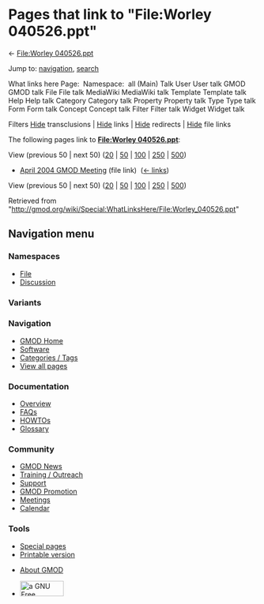 <div id="mw-page-base" class="noprint">

</div>

<div id="mw-head-base" class="noprint">

</div>

<div id="content" class="mw-body" role="main">

<span id="top"></span>

<div id="mw-js-message" style="display:none;">

</div>



# <span dir="auto">Pages that link to "File:Worley 040526.ppt"</span>

<div id="bodyContent">

<div id="contentSub">

← [File:Worley
040526.ppt](/wiki/File:Worley_040526.ppt "File:Worley 040526.ppt")

</div>

<div id="jump-to-nav" class="mw-jump">

Jump to: [navigation](#mw-navigation), [search](#p-search)

</div>

<div id="mw-content-text">

What links here Page:  Namespace:  all (Main) Talk User User talk GMOD
GMOD talk File File talk MediaWiki MediaWiki talk Template Template talk
Help Help talk Category Category talk Property Property talk Type Type
talk Form Form talk Concept Concept talk Filter Filter talk Widget
Widget talk

Filters
[Hide](/mediawiki/index.php?title=Special:WhatLinksHere/File:Worley_040526.ppt&hidetrans=1 "Special:WhatLinksHere/File:Worley 040526.ppt")
transclusions \|
[Hide](/mediawiki/index.php?title=Special:WhatLinksHere/File:Worley_040526.ppt&hidelinks=1 "Special:WhatLinksHere/File:Worley 040526.ppt")
links \|
[Hide](/mediawiki/index.php?title=Special:WhatLinksHere/File:Worley_040526.ppt&hideredirs=1 "Special:WhatLinksHere/File:Worley 040526.ppt")
redirects \|
[Hide](/mediawiki/index.php?title=Special:WhatLinksHere/File:Worley_040526.ppt&hideimages=1 "Special:WhatLinksHere/File:Worley 040526.ppt")
file links

The following pages link to **[File:Worley
040526.ppt](/wiki/File:Worley_040526.ppt "File:Worley 040526.ppt")**:

View (previous 50 \| next 50)
([20](/mediawiki/index.php?title=Special:WhatLinksHere/File:Worley_040526.ppt&limit=20 "Special:WhatLinksHere/File:Worley 040526.ppt")
\|
[50](/mediawiki/index.php?title=Special:WhatLinksHere/File:Worley_040526.ppt&limit=50 "Special:WhatLinksHere/File:Worley 040526.ppt")
\|
[100](/mediawiki/index.php?title=Special:WhatLinksHere/File:Worley_040526.ppt&limit=100 "Special:WhatLinksHere/File:Worley 040526.ppt")
\|
[250](/mediawiki/index.php?title=Special:WhatLinksHere/File:Worley_040526.ppt&limit=250 "Special:WhatLinksHere/File:Worley 040526.ppt")
\|
[500](/mediawiki/index.php?title=Special:WhatLinksHere/File:Worley_040526.ppt&limit=500 "Special:WhatLinksHere/File:Worley 040526.ppt"))

- [April 2004 GMOD
  Meeting](/wiki/April_2004_GMOD_Meeting "April 2004 GMOD Meeting")
  (file link) ‎ <span class="mw-whatlinkshere-tools">([←
  links](/mediawiki/index.php?title=Special:WhatLinksHere&target=April+2004+GMOD+Meeting "Special:WhatLinksHere"))</span>

View (previous 50 \| next 50)
([20](/mediawiki/index.php?title=Special:WhatLinksHere/File:Worley_040526.ppt&limit=20 "Special:WhatLinksHere/File:Worley 040526.ppt")
\|
[50](/mediawiki/index.php?title=Special:WhatLinksHere/File:Worley_040526.ppt&limit=50 "Special:WhatLinksHere/File:Worley 040526.ppt")
\|
[100](/mediawiki/index.php?title=Special:WhatLinksHere/File:Worley_040526.ppt&limit=100 "Special:WhatLinksHere/File:Worley 040526.ppt")
\|
[250](/mediawiki/index.php?title=Special:WhatLinksHere/File:Worley_040526.ppt&limit=250 "Special:WhatLinksHere/File:Worley 040526.ppt")
\|
[500](/mediawiki/index.php?title=Special:WhatLinksHere/File:Worley_040526.ppt&limit=500 "Special:WhatLinksHere/File:Worley 040526.ppt"))

</div>

<div class="printfooter">

Retrieved from
"<http://gmod.org/wiki/Special:WhatLinksHere/File:Worley_040526.ppt>"

</div>

<div id="catlinks" class="catlinks catlinks-allhidden">

</div>

<div class="visualClear">

</div>

</div>

</div>

<div id="mw-navigation">

## Navigation menu

<div id="mw-head">



<div id="left-navigation">

<div id="p-namespaces" class="vectorTabs" role="navigation"
aria-labelledby="p-namespaces-label">

### Namespaces

- <span id="ca-nstab-image"><a href="/wiki/File:Worley_040526.ppt" accesskey="c"
  title="View the file page [c]">File</a></span>
- <span id="ca-talk"><a
  href="/mediawiki/index.php?title=File_talk:Worley_040526.ppt&amp;action=edit&amp;redlink=1"
  accesskey="t"
  title="Discussion about the content page [t]">Discussion</a></span>

</div>

<div id="p-variants" class="vectorMenu emptyPortlet" role="navigation"
aria-labelledby="p-variants-label">

### 

### Variants[](#)

<div class="menu">

</div>

</div>

</div>

<div id="right-navigation">





</div>



</div>

</div>

</div>

<div id="mw-panel">

<div id="p-logo" role="banner">

<a href="/wiki/Main_Page"
style="background-image: url(http://gmod.org/images/GMOD-cogs.png);"
title="Visit the main page"></a>

</div>

<div id="p-Navigation" class="portal" role="navigation"
aria-labelledby="p-Navigation-label">

### Navigation

<div class="body">

- <span id="n-GMOD-Home">[GMOD Home](/wiki/Main_Page)</span>
- <span id="n-Software">[Software](/wiki/GMOD_Components)</span>
- <span id="n-Categories-.2F-Tags">[Categories /
  Tags](/wiki/Categories)</span>
- <span id="n-View-all-pages">[View all
  pages](/wiki/Special:AllPages)</span>

</div>

</div>

<div id="p-Documentation" class="portal" role="navigation"
aria-labelledby="p-Documentation-label">

### Documentation

<div class="body">

- <span id="n-Overview">[Overview](/wiki/Overview)</span>
- <span id="n-FAQs">[FAQs](/wiki/Category:FAQ)</span>
- <span id="n-HOWTOs">[HOWTOs](/wiki/Category:HOWTO)</span>
- <span id="n-Glossary">[Glossary](/wiki/Glossary)</span>

</div>

</div>

<div id="p-Community" class="portal" role="navigation"
aria-labelledby="p-Community-label">

### Community

<div class="body">

- <span id="n-GMOD-News">[GMOD News](/wiki/GMOD_News)</span>
- <span id="n-Training-.2F-Outreach">[Training /
  Outreach](/wiki/Training_and_Outreach)</span>
- <span id="n-Support">[Support](/wiki/Support)</span>
- <span id="n-GMOD-Promotion">[GMOD
  Promotion](/wiki/GMOD_Promotion)</span>
- <span id="n-Meetings">[Meetings](/wiki/Meetings)</span>
- <span id="n-Calendar">[Calendar](/wiki/Calendar)</span>

</div>

</div>

<div id="p-tb" class="portal" role="navigation"
aria-labelledby="p-tb-label">

### Tools

<div class="body">

- <span id="t-specialpages"><a href="/wiki/Special:SpecialPages" accesskey="q"
  title="A list of all special pages [q]">Special pages</a></span>
- <span id="t-print"><a
  href="/mediawiki/index.php?title=Special:WhatLinksHere/File:Worley_040526.ppt&amp;printable=yes"
  rel="alternate" accesskey="p"
  title="Printable version of this page [p]">Printable version</a></span>

</div>

</div>

</div>

</div>

<div id="footer" role="contentinfo">

- <span id="footer-places-about">[About
  GMOD](/wiki/GMOD:About "GMOD:About")</span>

<!-- -->

- <span id="footer-copyrightico">[<img src="http://www.gnu.org/graphics/gfdl-logo-small.png" width="88"
  height="31" alt="a GNU Free Documentation License" />](http://www.gnu.org/licenses/fdl-1.3.html)</span>


<div style="clear:both">

</div>

</div>
